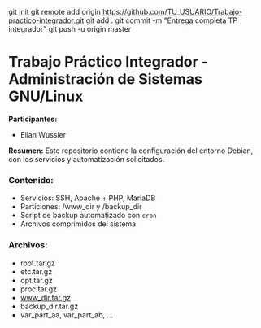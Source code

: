 git init
git remote add origin https://github.com/TU_USUARIO/Trabajo-practico-integrador.git
git add .
git commit -m "Entrega completa TP integrador"
git push -u origin master
# Trabajo Práctico Integrador - Administración de Sistemas GNU/Linux

**Participantes:**
- Elian Wussler

**Resumen:**
Este repositorio contiene la configuración del entorno Debian, con los servicios y automatización solicitados.

### Contenido:
- Servicios: SSH, Apache + PHP, MariaDB
- Particiones: /www_dir y /backup_dir
- Script de backup automatizado con `cron`
- Archivos comprimidos del sistema

### Archivos:
- root.tar.gz
- etc.tar.gz
- opt.tar.gz
- proc.tar.gz
- www_dir.tar.gz
- backup_dir.tar.gz
- var_part_aa, var_part_ab, ...
